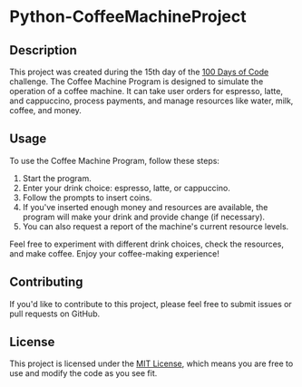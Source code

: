 # Python-CoffeeMachineProject

## Description

This project was created during the 15th day of the [100 Days of Code](https://www.udemy.com/course/100-days-of-code/) challenge. The Coffee Machine Program is designed to simulate the operation of a coffee machine. It can take user orders for espresso, latte, and cappuccino, process payments, and manage resources like water, milk, coffee, and money.

## Usage

To use the Coffee Machine Program, follow these steps:

1. Start the program.
2. Enter your drink choice: espresso, latte, or cappuccino.
3. Follow the prompts to insert coins.
4. If you've inserted enough money and resources are available, the program will make your drink and provide change (if necessary).
5. You can also request a report of the machine's current resource levels.

Feel free to experiment with different drink choices, check the resources, and make coffee. Enjoy your coffee-making experience!

## Contributing

If you'd like to contribute to this project, please feel free to submit issues or pull requests on GitHub.

## License

This project is licensed under the [MIT License](LICENSE), which means you are free to use and modify the code as you see fit.
